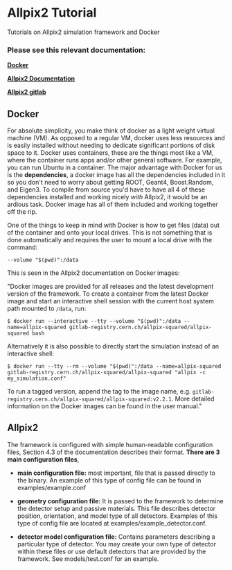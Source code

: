# Allpix2 Tutorial
Tutorials on Allpix2 simulation framework and Docker

### Please see this relevant documentation:

**[Docker](https://docs.docker.com/)**

**[Allpix2 Documentation](https://project-allpix-squared.web.cern.ch/usermanual/allpix-manual.pdf)**

**[Allpix2 gitlab](https://gitlab.cern.ch/allpix-squared/allpix-squared)**

## Docker


For absolute simplicity, you make think of docker as a light weight virtual machine (VM). As opposed to a regular VM, docker uses less resources and is easily installed without needing to dedicate significant portions of disk space to it. Docker uses containers, these are the things most like a VM, where the container runs apps and/or other general software. For example, you can run Ubuntu in a container. The major advantage with Docker for us is the **dependencies**, a docker image has all the dependencies included in it so you don't need to worry about getting ROOT, Geant4, Boost.Random, and Eigen3. To compile from source you'd have to have all 4 of these dependencies installed and working nicely *with* Allpix2, it would be an ardious task. Docker image has all of them included and working together off the rip.

One of the things to keep in mind with Docker is how to get files (data) out of the container and onto your local drives. This is not something that is done automatically and requires the user to mount a local drive with the command:
```
--volume "$(pwd)":/data
```

This is seen in the Allpix2 documentation on Docker images: 

"Docker images are provided for all releases and the latest development version of the framework.
To create a container from the latest Docker image and start an interactive shell session with the current host system path mounted to `/data`, run:

```shell
$ docker run --interactive --tty --volume "$(pwd)":/data --name=allpix-squared gitlab-registry.cern.ch/allpix-squared/allpix-squared bash
```

Alternatively it is also possible to directly start the simulation instead of an interactive shell:

```shell
$ docker run --tty --rm --volume "$(pwd)":/data --name=allpix-squared gitlab-registry.cern.ch/allpix-squared/allpix-squared "allpix -c my_simulation.conf"
```

To run a tagged version, append the tag to the image name, e.g. `gitlab-registry.cern.ch/allpix-squared/allpix-squared:v2.2.1`.
More detailed information on the Docker images can be found in the user manual."


## Allpix2

The framework is configured with simple human-readable configuration files, Section 4.3 of the documentation describes their format. **There are 3 main configuration files**, 

- **main configuration file:** most important, file that is passed directly to the binary. An example of this type of config file can be found in examples/example.conf

- **geometry configuration file:** It is passed to the framework to determine the detector setup and passive materials. This file describes detector position, orientation, and model type of all detectors. Examples of this type of config file are located at examples/example_detector.conf. 

- **detector model configuration file:** Contains parameters describing a particular type of detector. You may create your own type of detector within these files or use default detectors that are provided by the framework. See models/test.conf for an example.